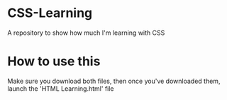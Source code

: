 # CSS-Learning
A repository to show how much I'm learning with CSS

# How to use this
Make sure you download both files, then once you've downloaded them, launch the 'HTML Learning.html' file
